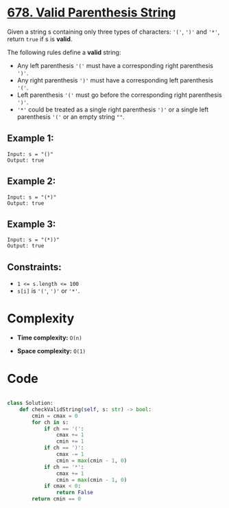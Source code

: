 # [678. Valid Parenthesis String](https://leetcode.com/problems/valid-parenthesis-string/description/)

Given a string s containing only three types of characters: `'('`, `')'` and `'*'`, return `true` if s is **valid**.

The following rules define a **valid** string:

- Any left parenthesis `'('` must have a corresponding right parenthesis `')'`.
- Any right parenthesis `')'` must have a corresponding left parenthesis `'('`.
- Left parenthesis `'('` must go before the corresponding right parenthesis `')'`.
- `'*'` could be treated as a single right parenthesis `')'` or a single left parenthesis `'('` or an empty string `""`.

## Example 1:

```
Input: s = "()"
Output: true
```

## Example 2:

```
Input: s = "(*)"
Output: true
```

## Example 3:

```
Input: s = "(*))"
Output: true
```

## Constraints:

- `1 <= s.length <= 100`
- `s[i]` is `'('`, `')'` or `'*'`.

# Complexity

- **Time complexity:**
  `O(n)`

- **Space complexity:**
  `O(1)`

# Code

```python

class Solution:
    def checkValidString(self, s: str) -> bool:
        cmin = cmax = 0
        for ch in s:
            if ch == '(':
                cmax += 1
                cmin += 1
            if ch == ')':
                cmax -= 1
                cmin = max(cmin - 1, 0)
            if ch == '*':
                cmax += 1
                cmin = max(cmin - 1, 0)
            if cmax < 0:
                return False
        return cmin == 0



```

